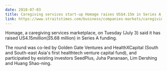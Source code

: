 ```yaml
---
date: 2018-07-03
title: Caregiving services start-up Homage raises US$4.15m in Series A funding
link: https://www.straitstimes.com/business/companies-markets/caregiving-services-start-up-homage-raises-us415m-series-a-funding
---
```

Homage, a caregiving services marketplace, on Tuesday (July 3) said it has raised US$4.15 million (S$5.68 million) in Series A funding.

The round was co-led by Golden Gate Ventures and HealthXCapital (South and South-east Asia's first healthtech venture capital fund), and participated by existing investors SeedPlus, Juha Pananaan, Lim Dershing and Huang Shao-ning. 
